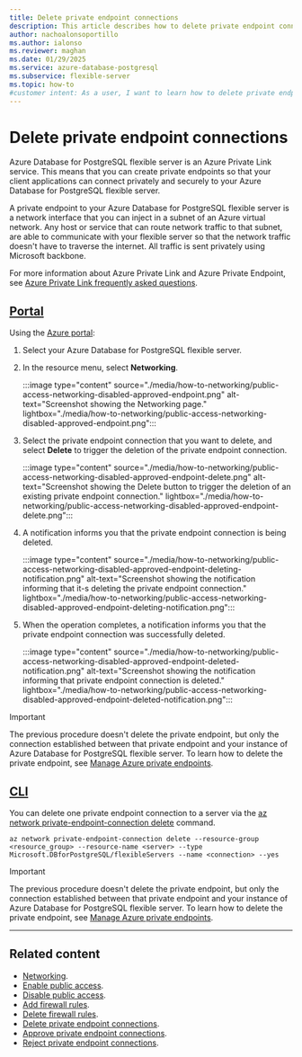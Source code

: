 ```yaml
---
title: Delete private endpoint connections
description: This article describes how to delete private endpoint connections to an Azure Database for PostgreSQL flexible server.
author: nachoalonsoportillo
ms.author: ialonso
ms.reviewer: maghan
ms.date: 01/29/2025
ms.service: azure-database-postgresql
ms.subservice: flexible-server
ms.topic: how-to
#customer intent: As a user, I want to learn how to delete private endpoint connections to an Azure Database for PostgreSQL.
---
```


# Delete private endpoint connections

Azure Database for PostgreSQL flexible server is an Azure Private Link service. This means that you can create private endpoints so that your client applications can connect privately and securely to your Azure Database for PostgreSQL flexible server.

A private endpoint to your Azure Database for PostgreSQL flexible server is a network interface that you can inject in a subnet of an Azure virtual network. Any host or service that can route network traffic to that subnet, are able to communicate with your flexible server so that the network traffic doesn't have to traverse the internet. All traffic is sent privately using Microsoft backbone.

For more information about Azure Private Link and Azure Private Endpoint, see [Azure Private Link frequently asked questions](/azure/private-link/private-link-faq).

## [Portal](#tab/portal-delete-private-endpoint-connections)

Using the [Azure portal](https://portal.azure.com/):

1. Select your Azure Database for PostgreSQL flexible server.

2. In the resource menu, select **Networking**.

    :::image type="content" source="./media/how-to-networking/public-access-networking-disabled-approved-endpoint.png" alt-text="Screenshot showing the Networking page." lightbox="./media/how-to-networking/public-access-networking-disabled-approved-endpoint.png":::

3. Select the private endpoint connection that you want to delete, and select **Delete** to trigger the deletion of the private endpoint connection.

    :::image type="content" source="./media/how-to-networking/public-access-networking-disabled-approved-endpoint-delete.png" alt-text="Screenshot showing the Delete button to trigger the deletion of an existing private endpoint connection." lightbox="./media/how-to-networking/public-access-networking-disabled-approved-endpoint-delete.png":::

4. A notification informs you that the private endpoint connection is being deleted.

    :::image type="content" source="./media/how-to-networking/public-access-networking-disabled-approved-endpoint-deleting-notification.png" alt-text="Screenshot showing the notification informing that it-s deleting the private endpoint connection." lightbox="./media/how-to-networking/public-access-networking-disabled-approved-endpoint-deleting-notification.png":::

5. When the operation completes, a notification informs you that the private endpoint connection was successfully deleted.

    :::image type="content" source="./media/how-to-networking/public-access-networking-disabled-approved-endpoint-deleted-notification.png" alt-text="Screenshot showing the notification informing that private endpoint connection is deleted." lightbox="./media/how-to-networking/public-access-networking-disabled-approved-endpoint-deleted-notification.png":::

> [!IMPORTANT]
> The previous procedure doesn't delete the private endpoint, but only the connection established between that private endpoint and your instance of Azure Database for PostgreSQL flexible server. To learn how to delete the private endpoint, see [Manage Azure private endpoints](/azure/private-link/manage-private-endpoint).


## [CLI](#tab/cli-delete-private-endpoint-connection)

You can delete one private endpoint connection to a server via the [az network private-endpoint-connection delete](/cli/azure/network/private-endpoint-connection#az-network-private-endpoint-connection-delete) command.

```azurecli-interactive
az network private-endpoint-connection delete --resource-group <resource_group> --resource-name <server> --type Microsoft.DBforPostgreSQL/flexibleServers --name <connection> --yes
```

> [!IMPORTANT]
> The previous procedure doesn't delete the private endpoint, but only the connection established between that private endpoint and your instance of Azure Database for PostgreSQL flexible server. To learn how to delete the private endpoint, see [Manage Azure private endpoints](/azure/private-link/manage-private-endpoint).

---

## Related content

- [Networking](how-to-networking.md).
- [Enable public access](how-to-networking-servers-deployed-public-access-enable-public-access.md).
- [Disable public access](how-to-networking-servers-deployed-public-access-disable-public-access.md).
- [Add firewall rules](how-to-networking-servers-deployed-public-access-add-firewall-rules.md).
- [Delete firewall rules](how-to-networking-servers-deployed-public-access-delete-firewall-rules.md).
- [Delete private endpoint connections](how-to-networking-servers-deployed-public-access-delete-private-endpoint.md).
- [Approve private endpoint connections](how-to-networking-servers-deployed-public-access-approve-private-endpoint.md).
- [Reject private endpoint connections](how-to-networking-servers-deployed-public-access-reject-private-endpoint.md).
